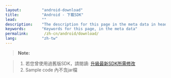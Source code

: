 ```yaml
---
layout:         "android-download"
title:          "Android - 下載SDK"
lead:           ""
description:    "The description for this page in the meta data in header."
keywords:       "Keywords for this page, in the meta data"
permalink:       /zh-cn/android/download/
lang:           "zh-tw"
---
```


>**Note:**

>1. 若您曾使用過舊版SDK，請閱讀: [升級最新SDK所需修改]<br>
>2. Sample code 內不含jar檔

[升級最新SDK所需修改]: {{site.baseurl}}/zh-tw/android/latest-news/update-to-SDK4_2_x/

